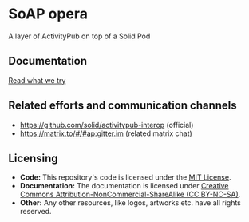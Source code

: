 # SoAP opera

A layer of ActivityPub on top of a Solid Pod

## Documentation

[Read what we try](./docs/)

## Related efforts and communication channels

- https://github.com/solid/activitypub-interop (official)
- https://matrix.to/#/#ap:gitter.im (related matrix chat)

## Licensing

- **Code:** This repository's code is licensed under the [MIT License](./LICENSE).
- **Documentation:** The documentation is licensed under [Creative Commons Attribution-NonCommercial-ShareAlike (CC BY-NC-SA)](./docs/LICENSE).
- **Other:** Any other resources, like logos, artworks etc. have all rights reserved.
